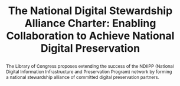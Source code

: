 ---
abstract: The Library of Congress proposes extending the success of the NDIIPP (National
  Digital Information Infrastructure and Preservation Program) network by forming
  a national stewardship alliance of committed digital preservation partners.
creators:
- Anderson, Martha
- Potter, Abigail
- Gallinger, Michelle
date: null
document_url: https://services.phaidra.univie.ac.at/api/object/o:294019/download
grand_parent: iPRES
institutions: []
keywords:
- san francisco
landing_page_url: https://phaidra.univie.ac.at/o:294019
language: eng
layout: publication
license: CC BY-SA 3.0 AT
notes_url: null
parent: iPRES 2009
publication_type: paper
size: 699877
slides_url: null
source_name: iPRES
title: 'The National Digital Stewardship Alliance Charter: Enabling Collaboration
  to Achieve National Digital Preservation'
year: 2009
---
